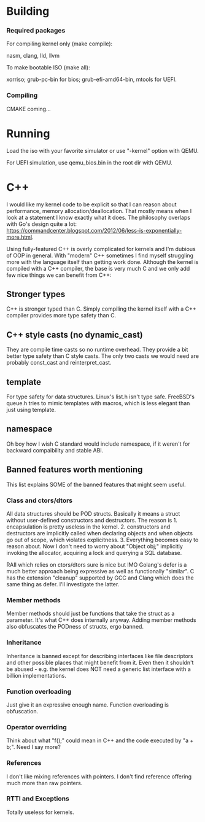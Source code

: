 # Building
### Required packages
For compiling kernel only (make compile):

nasm, clang, lld, llvm

To make bootable ISO (make all):

xorriso; grub-pc-bin for bios; grub-efi-amd64-bin, mtools for UEFI.

### Compiling
CMAKE coming...


# Running
Load the iso with your favorite simulator or use "-kernel" option with QEMU.

For UEFI simulation, use qemu_bios.bin in the root dir with QEMU.

# C++
I would like my kernel code to be explicit so that I can reason about performance, memory allocation/deallocation. That mostly means when I look at a statement I know exactly what it does. 
The philosophy overlaps with Go's design quite a lot: https://commandcenter.blogspot.com/2012/06/less-is-exponentially-more.html. 

Using fully-featured C++ is overly complicated for kernels and I'm dubious of OOP in general. With "modern" C++ sometimes I find myself struggling more with the language itself than getting work done. Although the kernel is compiled with a C++ compiler, the base is very much C and we only add few nice things we can benefit from C++:

## Stronger types
C++ is stronger typed than C. Simply compiling the kernel itself with a C++ compiler provides more type safety than C.

## C++ style casts (no dynamic_cast)
They are compile time casts so no runtime overhead. They provide a bit better type safety than C style casts. The only two casts we would need are probably const_cast and reinterpret_cast.

## template
For type safety for data structures. Linux's list.h isn't type safe. FreeBSD's queue.h tries to mimic templates with macros, which is less elegant than just using template.

## namespace
Oh boy how I wish C standard would include namespace, if it weren't for backward compaibility and stable ABI.

## Banned features worth mentioning
This list explains SOME of the banned features that might seem useful.

### Class and ctors/dtors
All data structures should be POD structs. Basically it means a struct without user-defined constructors and destructors. The reason is 1. encapsulation is pretty useless in the kernel. 2. constructors and destructors are implicitly called when declaring objects and when objects go out of scope, which violates explicitness. 3. Everything becomes easy to reason about. Now I don't need to worry about "Object obj;" implicitly invoking the  allocator, acquiring a lock and querying a SQL database.

RAII which relies on ctors/dtors sure is nice but IMO Golang's defer is a much better approach being expressive as well as functionally "similar". C has the extension "cleanup" supported by GCC and Clang which does the same thing as defer. I'll investigate the latter.

### Member methods
Member methods should just be functions that take the struct as a parameter. It's what C++ does internally anyway. Adding member methods also obfuscates the PODness of structs, ergo banned.

### Inheritance
Inheritance is banned except for describing interfaces like file descriptors and other possible places that might benefit from it. Even then it shouldn't be abused - e.g. the kernel does NOT need a generic list interface with a billion implementations.

### Function overloading
Just give it an expressive enough name. Function overloading is obfuscation.

### Operator overriding
Think about what "f();" could mean in C++ and the code executed by "a + b;". Need I say more?

### References
I don't like mixing references with pointers. I don't find reference offering much more than raw pointers. 

### RTTI and Exceptions
Totally useless for kernels.